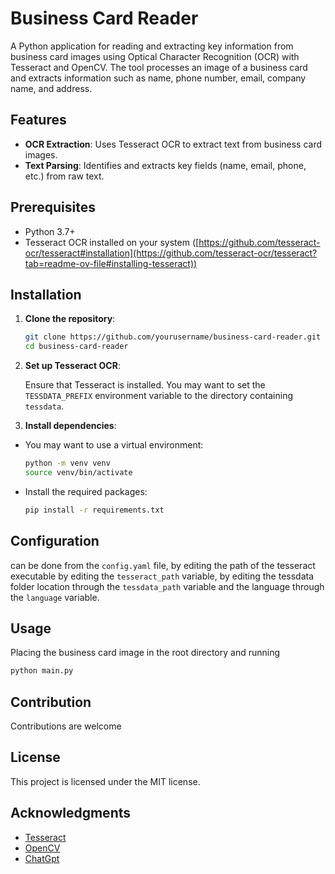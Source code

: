 # Business Card Reader

A Python application for reading and extracting key information from business card images using Optical Character Recognition (OCR) with Tesseract and OpenCV. The tool processes an image of a business card and extracts information such as name, phone number, email, company name, and address.

## Features
- **OCR Extraction**: Uses Tesseract OCR to extract text from business card images.
- **Text Parsing**: Identifies and extracts key fields (name, email, phone, etc.) from raw text.

## Prerequisites

- Python 3.7+
- Tesseract OCR installed on your system ([https://github.com/tesseract-ocr/tesseract#installation](https://github.com/tesseract-ocr/tesseract?tab=readme-ov-file#installing-tesseract))

## Installation

1. **Clone the repository**:

   ```bash
   git clone https://github.com/yourusername/business-card-reader.git
   cd business-card-reader
   ```
2. **Set up Tesseract OCR**:

   Ensure that Tesseract is installed. You may want to set the `TESSDATA_PREFIX` environment variable to the directory containing `tessdata`.

3. **Install dependencies**:

- You may want to use a virtual environment:

   ```bash
   python -m venv venv
   source venv/bin/activate
   ```

- Install the required packages:

   ```bash
   pip install -r requirements.txt
   ```

## Configuration
can be done from the `config.yaml` file, by editing the path of the tesseract executable by editing the `tesseract_path` variable, by editing the tessdata folder location through the `tessdata_path` variable and the language through the `language` variable.

## Usage
Placing the business card image in the root directory and running
```bash
python main.py
```
## Contribution
Contributions are welcome

## License
This project is licensed under the MIT license.

## Acknowledgments
- [Tesseract](https://github.com/tesseract-ocr/tesseract)
- [OpenCV](https://opencv.org)
- [ChatGpt](https://chatgpt.com/)

